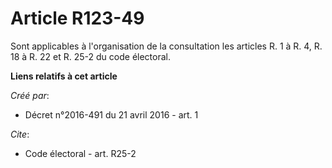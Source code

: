 # Article R123-49

Sont applicables à l'organisation de la consultation les articles R. 1 à R. 4, R. 18 à R. 22 et 
R. 25-2
du code électoral.

**Liens relatifs à cet article**

_Créé par_:

  - Décret n°2016-491 du 21 avril 2016 - art. 1

_Cite_:

  - Code électoral - art. R25-2
